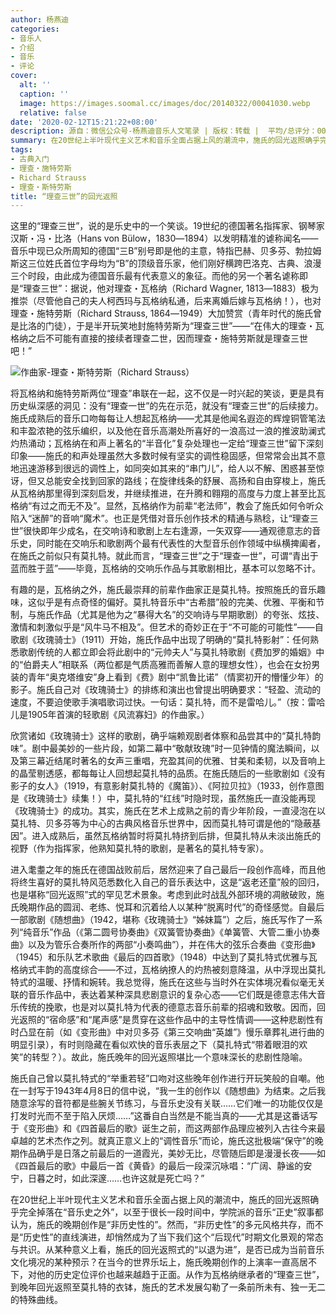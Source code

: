 ```yaml
---
author: 杨燕迪
categories:
- 音乐人
- 介绍
- 音乐
- 评论
cover:
  alt: ''
  caption: ''
  image: https://images.soomal.cc/images/doc/20140322/00041030.webp
  relative: false
date: '2020-02-12T15:21:22+08:00'
description: 源自：微信公众号-杨燕迪音乐人文笔录 | 版权：转载 |  平均/总评分：00.00/0
summary: 在20世纪上半叶现代主义艺术和音乐全面占据上风的潮流中，施氏的回光返照确乎完全掉落在“音乐史之外”，以至于很长一段时间中，学院派的音乐“正史”叙事都认为，施氏的晚期创作是“非历史性的”。然而，“非历史性”的多元风格共存，而不是“历史性”的直线演进……
tags:
- 古典入门
- 理查・施特劳斯
- Richard Strauss
- 理查・斯特劳斯
title: “理查三世”的回光返照
---
```


这里的“理查三世”，说的是乐史中的一个笑谈。19世纪的德国著名指挥家、钢琴家汉斯・冯・比洛（Hans von Bülow，1830―1894）以发明精准的谑称闻名――音乐中现已众所周知的德国“三B”别号即是他的主意，特指巴赫、贝多芬、勃拉姆斯这三位姓氏首位字母均为“B”的顶级音乐家，他们刚好横跨巴洛克、古典、浪漫三个时段，由此成为德国音乐最有代表意义的象征。而他的另一个著名谑称即是“理查三世”：据说，他对理查・瓦格纳（Richard Wagner, 1813―1883）极为推崇（尽管他自己的夫人柯西玛与瓦格纳私通，后来离婚后嫁与瓦格纳！），也对理查・施特劳斯（Richard Strauss, 1864―1949）大加赞赏（青年时代的施氏曾是比洛的门徒），于是半开玩笑地封施特劳斯为“理查三世”――“在伟大的理查・瓦格纳之后不可能有直接的接续者理查二世，因而理查・施特劳斯就是理查三世吧！”

![作曲家-理查・斯特劳斯（Richard Strauss）](https://images.soomal.cc/images/doc/20170108/00065983.webp)





将瓦格纳和施特劳斯两位“理查”串联在一起，这不仅是一时兴起的笑谈，更是具有历史纵深感的洞见：没有“理查一世”的先在示范，就没有“理查三世”的后续接力。施氏成熟后的音乐口吻每每让人想起瓦格纳――尤其是他闻名遐迩的辉煌铜管笔法和丰盈浓艳的弦乐编织，以及他在音乐高潮处所喜好的一浪高过一浪的推波助澜式灼热涌动；瓦格纳在和声上著名的“半音化”复杂处理也一定给“理查三世”留下深刻印象――施氏的和声处理虽然大多数时候有坚实的调性稳固感，但常常会出其不意地迅速游移到很远的调性上，如同突如其来的“串门儿”，给人以不解、困惑甚至惊讶，但又总能安全找到回家的路线；在旋律线条的舒展、高扬和自由穿梭上，施氏从瓦格纳那里得到深刻启发，并继续推进，在升腾和翱翔的高度与力度上甚至比瓦格纳“有过之而无不及”。显然，瓦格纳作为前辈“老法师”，教会了施氏如何令听众陷入“迷醉”的音响“魔术”。也正是凭借对音乐创作技术的精通与熟稔，让“理查三世”很快即年少成名，在交响诗和歌剧上左右逢源，一矢双穿――通观德意志的音乐史，同时能在交响乐和歌剧两个最有代表性的大型音乐创作领域中纵横捭阖者，在施氏之前似只有莫扎特。就此而言，“理查三世”之于“理查一世”，可谓“青出于蓝而胜于蓝”――毕竟，瓦格纳的交响乐作品与其歌剧相比，基本可以忽略不计。

有趣的是，瓦格纳之外，施氏最崇拜的前辈作曲家正是莫扎特。按照施氏的音乐趣味，这似乎是有点奇怪的偏好。莫扎特音乐中“古希腊”般的完美、优雅、平衡和节制，与施氏作品（尤其是他为之“暴得大名”的交响诗与早期歌剧）的夸张、炫技、激情和刺激似乎是“风牛马不相及”。但艺术的奇妙正在于“不可能的可能性”――自歌剧《玫瑰骑士》（1911）开始，施氏作品中出现了明确的“莫扎特影射”：任何熟悉歌剧传统的人都立即会将此剧中的“元帅夫人”与莫扎特歌剧《费加罗的婚姻》中的“伯爵夫人”相联系（两位都是气质高雅而善解人意的理想女性），也会在女扮男装的青年“奥克塔维安”身上看到《费》剧中“凯鲁比诺”（情窦初开的懵懂少年）的影子。施氏自己对《玫瑰骑士》的排练和演出也曾提出明确要求：“轻盈、流动的速度，不要迫使歌手演唱歌词过快。一句话：莫扎特，而不是雷哈儿。”（按：雷哈儿是1905年首演的轻歌剧《风流寡妇》的作曲家。）

欣赏诸如《玫瑰骑士》这样的歌剧，确乎端赖观剧者体察和品尝其中的“莫扎特韵味”。剧中最美妙的一些片段，如第二幕中“敬献玫瑰”时一见钟情的魔法瞬间，以及第三幕近结尾时著名的女声三重唱，充盈其间的优雅、甘美和柔韧，以及音响上的晶莹剔透感，都每每让人回想起莫扎特的品质。在施氏随后的一些歌剧如《没有影子的女人》（1919，有意影射莫扎特的《魔笛》）、《阿拉贝拉》（1933，创作意图是《玫瑰骑士》续集！）中，莫扎特的“红线”时隐时现，虽然施氏一直没能再现《玫瑰骑士》的成功。其实，施氏在艺术上成熟之前的青少年阶段，一直浸泡在以莫扎特、贝多芬等为中心的古典风格音乐世界中，因而莫扎特可谓是他的“隐蔽基因”。进入成熟后，虽然瓦格纳暂时将莫扎特挤到后排，但莫扎特从未淡出施氏的视野（作为指挥家，他熟知莫扎特的歌剧，是著名的莫扎特专家）。

进入耄耋之年的施氏在德国战败前后，居然迎来了自己最后一段创作高峰，而且他将终生喜好的莫扎特风范悉数化入自己的音乐表达中，这是“返老还童”般的回归，也是堪称“回光返照”式的罕见艺术景象。考虑到此时战乱外部环境的凋敝破败，施氏晚期作品的圆润、老练、悦耳和沉着给人以某种“脱离时代”的奇怪感觉。自最后一部歌剧《随想曲》（1942，堪称《玫瑰骑士》“姊妹篇”）之后，施氏写作了一系列“纯音乐”作品（《第二圆号协奏曲》《双簧管协奏曲》《单簧管、大管二重小协奏曲》以及为管乐合奏所作的两部“小奏鸣曲”），并在伟大的弦乐合奏曲《变形曲》（1945）和乐队艺术歌曲《最后的四首歌》（1948）中达到了莫扎特式优雅与瓦格纳式丰韵的高度综合――不过，瓦格纳撩人的灼热被刻意降温，从中浮现出莫扎特式的温暖、抒情和婉转。我总觉得，施氏在这些与当时外在实体境况看似毫无关联的音乐作品中，表达着某种深具悲剧意识的复杂心态――它们既是德意志伟大音乐传统的挽歌，也是对以莫扎特为代表的德意志音乐前辈的招魂和致敬。因而，回光返照的“宿命感”和“尾声感”是贯穿在这些作品中的主导性情调――这种悲剧性有时凸显在前（如《变形曲》中对贝多芬《第三交响曲“英雄”》慢乐章葬礼进行曲的明显引录），有时则隐藏在看似欢快的音乐表层之下（莫扎特式“带着眼泪的欢笑”的转型？）。故此，施氏晚年的回光返照堪比一个意味深长的悲剧性隐喻。

施氏自己曾以莫扎特式的“举重若轻”口吻对这些晚年创作进行开玩笑般的自嘲。他在一封写于1943年4月8日的信中说，“我一生的创作以《随想曲》为结束。之后我随意涂写的音符都是些腕关节练习，与音乐史没有关联……它们唯一的功能仅仅是打发时光而不至于陷入厌烦……”这番自白当然是不能当真的――尤其是这番话写于《变形曲》和《四首最后的歌》诞生之前，而这两部作品理应被列入古往今来最卓越的艺术杰作之列。就真正意义上的“调性音乐”而论，施氏这批极端“保守”的晚期作品确乎是日落之前最后的一道霞光，美妙无比，尽管随后即是漫漫长夜――如《四首最后的歌》中最后一首《黄昏》的最后一段深沉咏唱：“广阔、静谧的安宁，日暮之时，如此深邃……也许这就是死亡吗？”

在20世纪上半叶现代主义艺术和音乐全面占据上风的潮流中，施氏的回光返照确乎完全掉落在“音乐史之外”，以至于很长一段时间中，学院派的音乐“正史”叙事都认为，施氏的晚期创作是“非历史性的”。然而，“非历史性”的多元风格共存，而不是“历史性”的直线演进，却悄然成为了当下我们这个“后现代”时期文化景观的常态与共识。从某种意义上看，施氏的回光返照式的“以退为进”，是否已成为当前音乐文化境况的某种预示？在当今的世界乐坛上，施氏晚期创作的上演率一直高居不下，对他的历史定位评价也越来越趋于正面。从作为瓦格纳继承者的“理查三世”，到晚年回光返照至莫扎特的衣钵，施氏的艺术发展勾勒了一条前所未有、独一无二的特殊曲线。